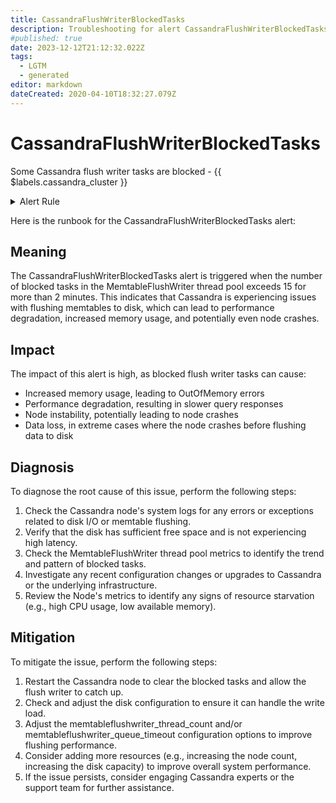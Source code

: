 ```yaml
---
title: CassandraFlushWriterBlockedTasks
description: Troubleshooting for alert CassandraFlushWriterBlockedTasks
#published: true
date: 2023-12-12T21:12:32.022Z
tags: 
  - LGTM
  - generated
editor: markdown
dateCreated: 2020-04-10T18:32:27.079Z
---
```


# CassandraFlushWriterBlockedTasks

Some Cassandra flush writer tasks are blocked - {{ $labels.cassandra_cluster }}

<details>
  <summary>Alert Rule</summary>

{{% rule "cassandra/instaclustr-cassandra-exporter.yml" "CassandraFlushWriterBlockedTasks" %}}

{{% comment %}}

```yaml
alert: CassandraFlushWriterBlockedTasks
expr: cassandra_thread_pool_blocked_tasks{pool="MemtableFlushWriter"} > 15
for: 2m
labels:
    severity: warning
annotations:
    summary: Cassandra flush writer blocked tasks (instance {{ $labels.instance }})
    description: |-
        Some Cassandra flush writer tasks are blocked - {{ $labels.cassandra_cluster }}
          VALUE = {{ $value }}
          LABELS = {{ $labels }}
    runbook: https://github.com/srerun/prometheus-alerts/blob/main/content/runbooks/instaclustr-cassandra-exporter/CassandraFlushWriterBlockedTasks.md

```

{{% /comment %}}

</details>


Here is the runbook for the CassandraFlushWriterBlockedTasks alert:

## Meaning
The CassandraFlushWriterBlockedTasks alert is triggered when the number of blocked tasks in the MemtableFlushWriter thread pool exceeds 15 for more than 2 minutes. This indicates that Cassandra is experiencing issues with flushing memtables to disk, which can lead to performance degradation, increased memory usage, and potentially even node crashes.

## Impact
The impact of this alert is high, as blocked flush writer tasks can cause:

* Increased memory usage, leading to OutOfMemory errors
* Performance degradation, resulting in slower query responses
* Node instability, potentially leading to node crashes
* Data loss, in extreme cases where the node crashes before flushing data to disk

## Diagnosis
To diagnose the root cause of this issue, perform the following steps:

1. Check the Cassandra node's system logs for any errors or exceptions related to disk I/O or memtable flushing.
2. Verify that the disk has sufficient free space and is not experiencing high latency.
3. Check the MemtableFlushWriter thread pool metrics to identify the trend and pattern of blocked tasks.
4. Investigate any recent configuration changes or upgrades to Cassandra or the underlying infrastructure.
5. Review the Node's metrics to identify any signs of resource starvation (e.g., high CPU usage, low available memory).

## Mitigation
To mitigate the issue, perform the following steps:

1. Restart the Cassandra node to clear the blocked tasks and allow the flush writer to catch up.
2. Check and adjust the disk configuration to ensure it can handle the write load.
3. Adjust the memtableflushwriter_thread_count and/or memtableflushwriter_queue_timeout configuration options to improve flushing performance.
4. Consider adding more resources (e.g., increasing the node count, increasing the disk capacity) to improve overall system performance.
5. If the issue persists, consider engaging Cassandra experts or the support team for further assistance.